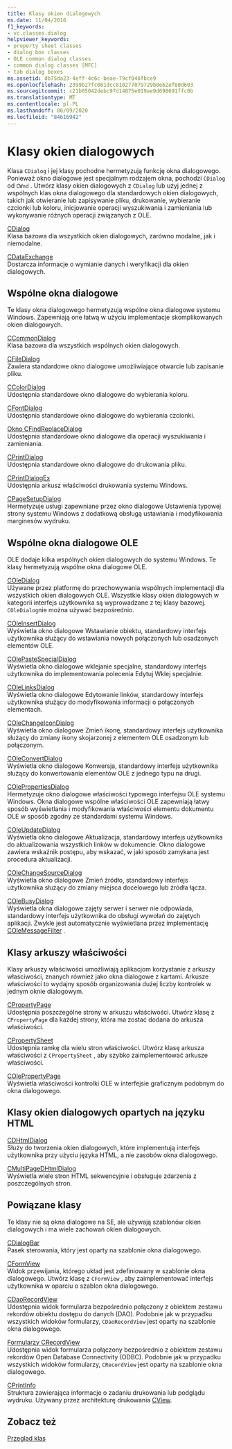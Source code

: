 ```yaml
---
title: Klasy okien dialogowych
ms.date: 11/04/2016
f1_keywords:
- vc.classes.dialog
helpviewer_keywords:
- property sheet classes
- dialog box classes
- OLE common dialog classes
- common dialog classes [MFC]
- tab dialog boxes
ms.assetid: db75da23-4eff-4c6c-beae-79cf046fbce9
ms.openlocfilehash: 2399b27fc081dcc810277079729b0e62ef80d603
ms.sourcegitcommit: c21b05042debc97d14875e019ee9d698691ffc0b
ms.translationtype: MT
ms.contentlocale: pl-PL
ms.lasthandoff: 06/09/2020
ms.locfileid: "84616942"
---
```

# <a name="dialog-box-classes"></a>Klasy okien dialogowych

Klasa `CDialog` i jej klasy pochodne hermetyzują funkcję okna dialogowego. Ponieważ okno dialogowe jest specjalnym rodzajem okna, pochodzi `CDialog` od `CWnd` . Utwórz klasy okien dialogowych z `CDialog` lub użyj jednej z wspólnych klas okna dialogowego dla standardowych okien dialogowych, takich jak otwieranie lub zapisywanie pliku, drukowanie, wybieranie czcionki lub koloru, inicjowanie operacji wyszukiwania i zamieniania lub wykonywanie różnych operacji związanych z OLE.

[CDialog](reference/cdialog-class.md)<br/>
Klasa bazowa dla wszystkich okien dialogowych, zarówno modalne, jak i niemodalne.

[CDataExchange](reference/cdataexchange-class.md)<br/>
Dostarcza informacje o wymianie danych i weryfikacji dla okien dialogowych.

## <a name="common-dialogs"></a>Wspólne okna dialogowe

Te klasy okna dialogowego hermetyzują wspólne okna dialogowe systemu Windows. Zapewniają one łatwą w użyciu implementacje skomplikowanych okien dialogowych.

[CCommonDialog](reference/ccommondialog-class.md)<br/>
Klasa bazowa dla wszystkich wspólnych okien dialogowych.

[CFileDialog](reference/cfiledialog-class.md)<br/>
Zawiera standardowe okno dialogowe umożliwiające otwarcie lub zapisanie pliku.

[CColorDialog](reference/ccolordialog-class.md)<br/>
Udostępnia standardowe okno dialogowe do wybierania koloru.

[CFontDialog](reference/cfontdialog-class.md)<br/>
Udostępnia standardowe okno dialogowe do wybierania czcionki.

[Okno CFindReplaceDialog](reference/cfindreplacedialog-class.md)<br/>
Udostępnia standardowe okno dialogowe dla operacji wyszukiwania i zamieniania.

[CPrintDialog](reference/cprintdialog-class.md)<br/>
Udostępnia standardowe okno dialogowe do drukowania pliku.

[CPrintDialogEx](reference/cprintdialogex-class.md)<br/>
Udostępnia arkusz właściwości drukowania systemu Windows.

[CPageSetupDialog](reference/cpagesetupdialog-class.md)<br/>
Hermetyzuje usługi zapewniane przez okno dialogowe Ustawienia typowej strony systemu Windows z dodatkową obsługą ustawiania i modyfikowania marginesów wydruku.

## <a name="ole-common-dialogs"></a>Wspólne okna dialogowe OLE

OLE dodaje kilka wspólnych okien dialogowych do systemu Windows. Te klasy hermetyzują wspólne okna dialogowe OLE.

[COleDialog](reference/coledialog-class.md)<br/>
Używane przez platformę do przechowywania wspólnych implementacji dla wszystkich okien dialogowych OLE. Wszystkie klasy okien dialogowych w kategorii interfejs użytkownika są wyprowadzane z tej klasy bazowej. `COleDialog`nie można używać bezpośrednio.

[COleInsertDialog](reference/coleinsertdialog-class.md)<br/>
Wyświetla okno dialogowe Wstawianie obiektu, standardowy interfejs użytkownika służący do wstawiania nowych połączonych lub osadzonych elementów OLE.

[COlePasteSpecialDialog](reference/colepastespecialdialog-class.md)<br/>
Wyświetla okno dialogowe wklejanie specjalne, standardowy interfejs użytkownika do implementowania polecenia Edytuj Wklej specjalnie.

[COleLinksDialog](reference/colelinksdialog-class.md)<br/>
Wyświetla okno dialogowe Edytowanie linków, standardowy interfejs użytkownika służący do modyfikowania informacji o połączonych elementach.

[COleChangeIconDialog](reference/colechangeicondialog-class.md)<br/>
Wyświetla okno dialogowe Zmień ikonę, standardowy interfejs użytkownika służący do zmiany ikony skojarzonej z elementem OLE osadzonym lub połączonym.

[COleConvertDialog](reference/coleconvertdialog-class.md)<br/>
Wyświetla okno dialogowe Konwersja, standardowy interfejs użytkownika służący do konwertowania elementów OLE z jednego typu na drugi.

[COlePropertiesDialog](reference/colepropertiesdialog-class.md)<br/>
Hermetyzuje okno dialogowe właściwości typowego interfejsu OLE systemu Windows. Okna dialogowe wspólne właściwości OLE zapewniają łatwy sposób wyświetlania i modyfikowania właściwości elementu dokumentu OLE w sposób zgodny ze standardami systemu Windows.

[COleUpdateDialog](reference/coleupdatedialog-class.md)<br/>
Wyświetla okno dialogowe Aktualizacja, standardowy interfejs użytkownika do aktualizowania wszystkich linków w dokumencie. Okno dialogowe zawiera wskaźnik postępu, aby wskazać, w jaki sposób zamykana jest procedura aktualizacji.

[COleChangeSourceDialog](reference/colechangesourcedialog-class.md)<br/>
Wyświetla okno dialogowe Zmień źródło, standardowy interfejs użytkownika służący do zmiany miejsca docelowego lub źródła łącza.

[COleBusyDialog](reference/colebusydialog-class.md)<br/>
Wyświetla okna dialogowe zajęty serwer i serwer nie odpowiada, standardowy interfejs użytkownika do obsługi wywołań do zajętych aplikacji. Zwykle jest automatycznie wyświetlana przez implementację [COleMessageFilter](reference/colemessagefilter-class.md) .

## <a name="property-sheet-classes"></a>Klasy arkuszy właściwości

Klasy arkuszy właściwości umożliwiają aplikacjom korzystanie z arkuszy właściwości, znanych również jako okna dialogowe z kartami. Arkusze właściwości to wydajny sposób organizowania dużej liczby kontrolek w jednym oknie dialogowym.

[CPropertyPage](reference/cpropertypage-class.md)<br/>
Udostępnia poszczególne strony w arkuszu właściwości. Utwórz klasę z `CPropertyPage` dla każdej strony, która ma zostać dodana do arkusza właściwości.

[CPropertySheet](reference/cpropertysheet-class.md)<br/>
Udostępnia ramkę dla wielu stron właściwości. Utwórz klasę arkusza właściwości z `CPropertySheet` , aby szybko zaimplementować arkusze właściwości.

[COlePropertyPage](reference/colepropertypage-class.md)<br/>
Wyświetla właściwości kontrolki OLE w interfejsie graficznym podobnym do okna dialogowego.

## <a name="html-based-dialog-classes"></a>Klasy okien dialogowych opartych na języku HTML

[CDHtmlDialog](reference/cdhtmldialog-class.md)<br/>
Służy do tworzenia okien dialogowych, które implementują interfejs użytkownika przy użyciu języka HTML, a nie zasobów okna dialogowego.

[CMultiPageDHtmlDialog](reference/cmultipagedhtmldialog-class.md)<br/>
Wyświetla wiele stron HTML sekwencyjnie i obsługuje zdarzenia z poszczególnych stron.

## <a name="related-classes"></a>Powiązane klasy

Te klasy nie są okna dialogowe na SE, ale używają szablonów okien dialogowych i ma wiele zachowań okien dialogowych.

[CDialogBar](reference/cdialogbar-class.md)<br/>
Pasek sterowania, który jest oparty na szablonie okna dialogowego.

[CFormView](reference/cformview-class.md)<br/>
Widok przewijania, którego układ jest zdefiniowany w szablonie okna dialogowego. Utwórz klasę z `CFormView` , aby zaimplementować interfejs użytkownika w oparciu o szablon okna dialogowego.

[CDaoRecordView](reference/cdaorecordview-class.md)<br/>
Udostępnia widok formularza bezpośrednio połączony z obiektem zestawu rekordów obiektu dostępu do danych (DAO). Podobnie jak w przypadku wszystkich widoków formularzy, `CDaoRecordView` jest oparty na szablonie okna dialogowego.

[Formularzy CRecordView](reference/crecordview-class.md)<br/>
Udostępnia widok formularza połączony bezpośrednio z obiektem zestawu rekordów Open Database Connectivity (ODBC). Podobnie jak w przypadku wszystkich widoków formularzy, `CRecordView` jest oparty na szablonie okna dialogowego.

[CPrintInfo](reference/cprintinfo-structure.md)<br/>
Struktura zawierająca informacje o zadaniu drukowania lub podglądu wydruku. Używany przez architekturę drukowania [CView](reference/cview-class.md).

## <a name="see-also"></a>Zobacz też

[Przegląd klas](class-library-overview.md)
